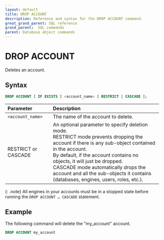 ```yaml
---
layout: default
title: DROP ACCOUNT
description: Reference and syntax for the DROP ACCOUNT command.
great_grand_parent: SQL reference
grand_parent:  SQL commands
parent: Database object commands
---
```


# DROP ACCOUNT
Deletes an account.

## Syntax

```sql
DROP ACCOUNT [ IF EXISTS ] <account_name> [ RESTRICT | CASCADE ]; 
```


| Parameter  | Description |
| :--------- | :---------- |
| `<account_name>`  | The name of the account to delete. |   
| RESTRICT or CASCADE | An optional parameter to specify deletion mode.<br>RESTRICT mode prevents dropping the account if there is any sub-object contained in the account.<Br>By default, if the account contains no objects, it will just be dropped.<br>CASCADE mode automatically drops the account and all the sub-objects it contains (databases, engines, users, roles, etc.).

{: .note} 
All engines in your accounts must be in a stopped state before running the `DROP ACCOUNT … CASCADE` statement.                 

## Example

The following command will delete the "my_account" account. 

```sql
DROP ACCOUNT my_account
```

